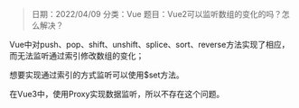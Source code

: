 > 日期：2022/04/09
分类：Vue
题目：Vue2可以监听数组的变化的吗？怎么解决？

Vue中对push、pop、shift、unshift、splice、sort、reverse方法实现了相应，而无法监听通过索引修改数组的变化；

想要实现通过索引的方式监听可以使用$set方法。

在Vue3中，使用Proxy实现数据监听，所以不存在这个问题。


